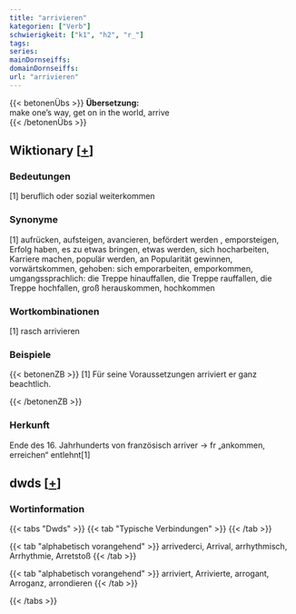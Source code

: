 ```yaml
---
title: "arrivieren"
kategorien: ["Verb"]
schwierigkeit: ["k1", "h2", "r_"]
tags:
series:
mainDornseiffs:
domainDornseiffs:
url: "arrivieren"
---
```


{{< betonenÜbs >}}
**Übersetzung:**  
make one’s way, get on  in the world, arrive  
{{< /betonenÜbs >}}

## Wiktionary [[+](https://de.wiktionary.org/wiki/arrivieren)]

### Bedeutungen
[1] beruflich oder sozial weiterkommen  

### Synonyme
[1] aufrücken, aufsteigen, avancieren, befördert werden , emporsteigen, Erfolg haben, es zu etwas bringen, etwas werden, sich hocharbeiten, Karriere machen, populär werden, an Popularität gewinnen, vorwärtskommen, gehoben: sich emporarbeiten, emporkommen, umgangssprachlich: die Treppe hinauffallen, die Treppe rauffallen, die Treppe hochfallen, groß herauskommen, hochkommen  

### Wortkombinationen
[1] rasch arrivieren  

### Beispiele
{{< betonenZB >}}
[1] Für seine Voraussetzungen arriviert er ganz beachtlich.  

{{< /betonenZB >}}
### Herkunft
Ende des 16. Jahrhunderts von französisch arriver → fr „ankommen, erreichen“ entlehnt[1]  



## dwds [[+](https://www.dwds.de/wb/arrivieren)]

### Wortinformation
{{< tabs "Dwds" >}}
{{< tab "Typische Verbindungen" >}}
{{< /tab >}}

{{< tab "alphabetisch vorangehend" >}}
arrivederci, Arrival, arrhythmisch, Arrhythmie, Arretstoß
{{< /tab >}}

{{< tab "alphabetisch vorangehend" >}}
arriviert, Arrivierte, arrogant, Arroganz, arrondieren
{{< /tab >}}

{{< /tabs >}}

